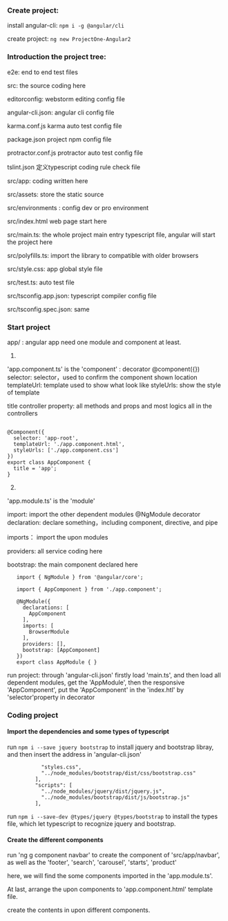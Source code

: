 ### Create project:

install angular-cli: `npm i -g @angular/cli`

create project: `ng new ProjectOne-Angular2`


### Introduction the project tree:

e2e: end to end test files

src: the source coding here

editorconfig: webstorm editing config file

angular-cli.json: angular cli config file

karma.conf.js karma auto test config file

package.json project npm config file

protractor.conf.js protractor auto test config file

tslint.json 定义typescript coding rule check file

src/app: coding written here

src/assets: store the static source

src/environments : config dev or pro environment

src/index.html web page start here

src/main.ts: the whole project main entry typescript file, angular will start the project here

src/polyfills.ts: import the library to compatible with older browsers

src/style.css: app global style file

src/test.ts: auto test file

src/tsconfig.app.json: typescript compiler config file

src/tsconfig.spec.json: same


### Start project

app/ :
angular app need one module and component at least.

1.
'app.component.ts' is the 'component' : decorator @component({})
  selector: selector，used to confirm the component shown location
  templateUrl: template used to show what look like
  styleUrls: show the style of template
  
  title controller property:
  all methods and props and most logics all in the controllers



```import { Component } from '@angular/core';

@Component({
  selector: 'app-root',
  templateUrl: './app.component.html',
  styleUrls: ['./app.component.css']
})
export class AppComponent {
  title = 'app';
}
```

2.
'app.module.ts' is the 'module'

import: import the other dependent modules
@NgModule decorator
declaration: declare something，including component, directive, and pipe

imports： import the upon modules

providers: all service coding here

bootstrap: the main component declared here


```import { BrowserModule } from '@angular/platform-browser';
   import { NgModule } from '@angular/core';
   
   import { AppComponent } from './app.component';
   
   @NgModule({
     declarations: [
       AppComponent
     ],
     imports: [
       BrowserModule
     ],
     providers: [],
     bootstrap: [AppComponent]
   })
   export class AppModule { }

```

run project: through 'angular-cli.json' firstly load 'main.ts', and then load all dependent modules,
get the 'AppModule', then the responsive 'AppComponent', put the 'AppComponent' in the 'index.htl' by 'selector'property in decorator


### Coding project

#### Import the dependencies and some types of typescript

run `npm i --save jquery bootstrap` to install jquery and bootstrap libray, and then insert the address in 'angular-cli.json'

```"styles": [
           "styles.css",
           "../node_modules/bootstrap/dist/css/bootstrap.css"
         ],
         "scripts": [
           "../node_modules/jquery/dist/jquery.js",
           "../node_modules/bootstrap/dist/js/bootstrap.js"
         ],
```

run `npm i --save-dev @types/jquery @types/bootstrap` to install the types file, which let typescript to recognize jquery and bootstrap.

#### Create the different components

run 'ng g component navbar' to create the component of 'src/app/navbar', as well as the 'footer', 'search', 'carousel', 'starts', 'product'

here, we will find the some components imported in the 'app.module.ts'.

At last, arrange the upon components to 'app.component.html' template file.

create the contents in upon different components.

































